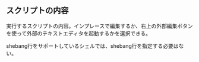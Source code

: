 ## スクリプトの内容

実行するスクリプトの内容。インプレースで編集するか、右上の外部編集ボタンを使って外部のテキストエディタを起動するかを選択できる。

shebang行をサポートしているシェルでは、shebang行を指定する必要はない。
